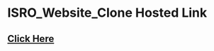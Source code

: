 # ISRO_Website_Clone Hosted Link
## [Click Here](https://sonuk430.github.io/Major_Project/Isro_site/index.html)


